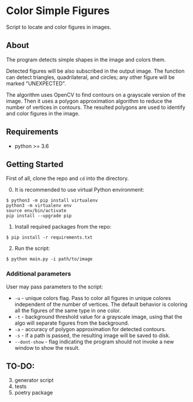 # Color Simple Figures
Script to locate and color figures in images.

## About
The program detects simple shapes in the image and colors them.

Detected figures will be also subscribed in the output image. The function
can detect triangles, quadrilateral, and circles; any other figure will be
marked "UNEXPECTED".

The algorithm uses OpenCV to find contours on a grayscale version of
the image. Then it uses a polygon approximation algorithm to reduce the
number of vertices in contours. The resulted polygons are used to identify
and color figures in the image.

## Requirements
- python >= 3.6

## Getting Started
First of all, clone the repo and `cd` into the directory.

0. It is recommended to use virtual Python environment:
```
$ python3 -m pip install virtualenv
python3 -m virtualenv env
source env/bin/activate
pip install --upgrade pip
```

1. Install required packages from the repo:
```
$ pip install -r requirements.txt
```

2. Run the script:
```
$ python main.py -i path/to/image
```

### Additional parameters
User may pass parameters to the script:
- `-u` - unique colors flag. Pass to color all figures in unique colores independent of the number of vertices.
The default behavior is coloring all the figures of the same type in one color.
- `-t` - background threshold value for a grayscale image, using that the algo will separate figures from the background.
- `-a` - accuracy of polygon approximation for detected contours.
- `-s` - if a path is passed, the resulting image will be saved to disk.
- `--dont-show` - flag indicating the program should not invoke a new window to show the result.

## TO-DO:
3. generator script
4. tests
6. poetry package